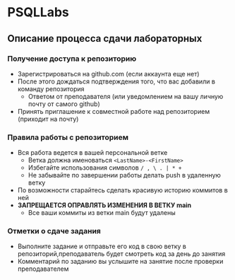 # PSQLLabs

## Описание процесса сдачи лабораторных

### Получение доступа к репозиторию
- Зарегистрироваться на github.com (если аккаунта еще нет)
- После этого дождаться подтверждения того, что вас добавили в команду репозитория
	- Ответом от преподавателя (или уведомлением на вашу личную почту от самого github)
- Принять приглашение к совместной работе над репозиторием (приходит на почту)
### Правила работы с репозиторием
- Вся работа ведется в вашей персональной ветке
	- Ветка должна именоваться `<LastName>-<FirstName>`
	- Избегайте использования символов `/ , \ . | * +`
	- Не забывайте по завершении работы делать push в удаленную ветку
- По возможности старайтесь сделать красивую историю коммитов в ней
- **ЗАПРЕЩАЕТСЯ ОПРАВЛЯТЬ ИЗМЕНЕНИЯ В ВЕТКУ main**
	- Все ваши коммиты из ветки main будут удалены
### Отметки о сдаче задания
- Выполните задание и отправьте его код в свою ветку в репозиторий,преподаватель будет смотреть код за день до занятия 
- Комментарий по заданию вы услышите на занятие после проверки преподавателем
